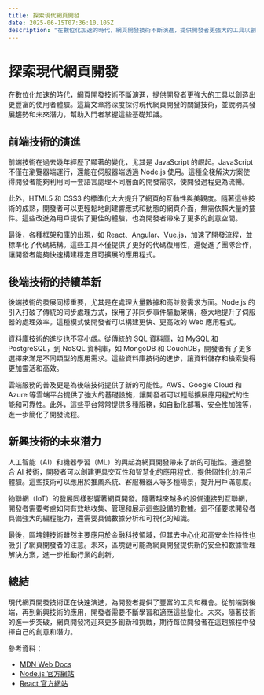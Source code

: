```yaml
---
title: 探索現代網頁開發
date: 2025-06-15T07:36:10.105Z
description: "在數位化加速的時代，網頁開發技術不斷演進，提供開發者更強大的工具以創造出更豐富的使用者體驗。這篇文章將深度探讨現代網頁開發的關鍵技術，並說明其發展趨勢和未來潛力，幫助入門者掌握這些基礎知識。"
---
```


# 探索現代網頁開發

在數位化加速的時代，網頁開發技術不斷演進，提供開發者更強大的工具以創造出更豐富的使用者體驗。這篇文章將深度探讨現代網頁開發的關鍵技術，並說明其發展趨勢和未來潛力，幫助入門者掌握這些基礎知識。

## 前端技術的演進

前端技術在過去幾年經歷了顯著的變化，尤其是 JavaScript 的崛起。JavaScript 不僅在瀏覽器端運行，還能在伺服器端透過 Node.js 使用。這種全棧解決方案使得開發者能夠利用同一套語言處理不同層面的開發需求，使開發過程更為流暢。

此外，HTML5 和 CSS3 的標準化大大提升了網頁的互動性與美觀度。隨著這些技術的成熟，開發者可以更輕鬆地創建響應式和動態的網頁介面，無需依賴大量的插件。這些改進為用戶提供了更佳的體驗，也為開發者帶來了更多的創意空間。

最後，各種框架和庫的出現，如 React、Angular、Vue.js，加速了開發流程，並標準化了代碼結構。這些工具不僅提供了更好的代碼復用性，還促進了團隊合作，讓開發者能夠快速構建穩定且可擴展的應用程式。

## 後端技術的持續革新

後端技術的發展同樣重要，尤其是在處理大量數據和高並發需求方面。Node.js 的引入打破了傳統的同步處理方式，採用了非同步事件驅動架構，極大地提升了伺服器的處理效率。這種模式使開發者可以構建更快、更高效的 Web 應用程式。

資料庫技術的進步也不容小覷。從傳統的 SQL 資料庫，如 MySQL 和 PostgreSQL，到 NoSQL 資料庫，如 MongoDB 和 CouchDB，開發者有了更多選擇來滿足不同類型的應用需求。這些資料庫技術的進步，讓資料儲存和檢索變得更加靈活和高效。

雲端服務的普及更是為後端技術提供了新的可能性。AWS、Google Cloud 和 Azure 等雲端平台提供了強大的基礎設施，讓開發者可以輕鬆擴展應用程式的性能和可靠性。此外，這些平台常常提供多種服務，如自動化部署、安全性加強等，進一步簡化了開發流程。

## 新興技術的未來潛力

人工智能（AI）和機器學習（ML）的興起為網頁開發帶來了新的可能性。通過整合 AI 技術，開發者可以創建更具交互性和智慧化的應用程式，提供個性化的用戶體驗。這些技術可以應用於推薦系統、客服機器人等多種場景，提升用戶滿意度。

物聯網（IoT）的發展同樣影響著網頁開發。隨著越來越多的設備連接到互聯網，開發者需要考慮如何有效地收集、管理和展示這些設備的數據。這不僅要求開發者具備強大的編程能力，還需要具備數據分析和可視化的知識。

最後，區塊鏈技術雖然主要應用於金融科技領域，但其去中心化和高安全性特性也吸引了網頁開發者的注意。未來，區塊鏈可能為網頁開發提供新的安全和數據管理解決方案，進一步推動行業的創新。

## 總結

現代網頁開發技術正在快速演進，為開發者提供了豐富的工具和機會。從前端到後端，再到新興技術的應用，開發者需要不斷學習和適應這些變化。未來，隨著技術的進一步突破，網頁開發將迎來更多創新和挑戰，期待每位開發者在這趟旅程中發揮自己的創意和潛力。

參考資料：
- [MDN Web Docs](https://developer.mozilla.org/)
- [Node.js 官方網站](https://nodejs.org/)
- [React 官方網站](https://reactjs.org/)